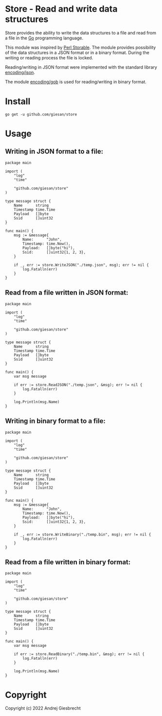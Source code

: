 # Store - Read and write data structures

Store provides the ability to write the data structures to a file and read from a file in the [Go](https://go.dev/) programming language.

This module was inspired by [Perl Storable](https://perldoc.perl.org/Storable). The module provides possibility of the data structures in a JSON format or in a binary format. During the writing or reading process the file is locked.

Reading/writing in JSON format were implemented with the standard library [encoding/json](https://pkg.go.dev/encoding/json).

The module [encoding/gob](https://pkg.go.dev/encoding/gob) is used for reading/writing in binary format.

# Install

```
go get -u github.com/giesan/store
```

# Usage

## Writing in JSON format to a file:

```golang
package main

import (
	"log"
	"time"

	"github.com/giesan/store"
)

type message struct {
	Name      string
	Timestamp time.Time
	Payload   []byte
	Ssid      []uint32
}

func main() {
	msg := &message{
		Name:      "John",
		Timestamp: time.Now(),
		Payload:   []byte("hi"),
		Ssid:      []uint32{1, 2, 3},
	}

	if _, err := store.WriteJSON("./temp.json", msg); err != nil {
		log.Fatalln(err)
	}
}
```

## Read from a file written in JSON format:

```golang
package main

import (
	"log"
	"time"

	"github.com/giesan/store"
)

type message struct {
	Name      string
	Timestamp time.Time
	Payload   []byte
	Ssid      []uint32
}

func main() {
	var msg message

	if err := store.ReadJSON("./temp.json", &msg); err != nil {
		log.Fatalln(err)
	}

	log.Println(msg.Name)
}
```

## Writing in binary format to a file:

```golang
package main

import (
	"log"
	"time"

	"github.com/giesan/store"
)

type message struct {
	Name      string
	Timestamp time.Time
	Payload   []byte
	Ssid      []uint32
}

func main() {
	msg := &message{
		Name:      "John",
		Timestamp: time.Now(),
		Payload:   []byte("hi"),
		Ssid:      []uint32{1, 2, 3},
	}

	if _, err := store.WriteBinary("./temp.bin", msg); err != nil {
		log.Fatalln(err)
	}
}
```

## Read from a file written in binary format:

```golang
package main

import (
	"log"
	"time"

	"github.com/giesan/store"
)

type message struct {
	Name      string
	Timestamp time.Time
	Payload   []byte
	Ssid      []uint32
}

func main() {
	var msg message

	if err := store.ReadBinary("./temp.bin", &msg); err != nil {
		log.Fatalln(err)
	}

	log.Println(msg.Name)
}
```

# Copyright

Copyright (c) 2022 Andrej Giesbrecht

